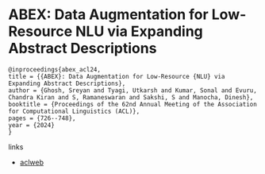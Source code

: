 # ABEX: Data Augmentation for Low-Resource NLU via Expanding Abstract Descriptions

```
@inproceedings{abex_acl24,
title = {{ABEX}: Data Augmentation for Low-Resource {NLU} via Expanding Abstract Descriptions},
author = {Ghosh, Sreyan and Tyagi, Utkarsh and Kumar, Sonal and Evuru, Chandra Kiran and S, Ramaneswaran and Sakshi, S and Manocha, Dinesh},
booktitle = {Proceedings of the 62nd Annual Meeting of the Association for Computational Linguistics (ACL)},
pages = {726--748},
year = {2024}
}
```

links
- [aclweb](https://aclanthology.org/2024.acl-long.43)
